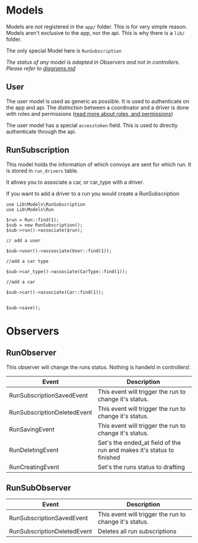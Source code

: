 # Models

Models are not registered in the `app/` folder.
This is for very simple reason. Models aren't exclusive to the app, nor the api.
This is why there is a `lib/` folder.

The only special Model here is `RunSubscription`

_The status of any model is adapted in Observers and not in controllers._
_Please refer to [diagrams.md](diagrams.md)_

## User

The user model is used as generic as possible. It is used to authenticate on the app and api.
The distinction between a coordinator and a driver is done with roles and permissions ([read more about roles, and permissions](roles.md))

The user model has a special `accesstoken` field. This is used to directly authenticate through the api.

## RunSubscription

This model holds the information of which convoys are sent for which run.
It is stored in `run_drivers` table.

It allows you to associate a car, or car_type with a driver.

If you want to add a driver to a run you would create a RunSubscription
```
use Lib\Models\RunSubscription
use Lib\Models\Run

$run = Run::find(1);
$sub = new RunSubscription();
$sub->run()->associate($run);

// add a user

$sub->user()->asssociate(User::find(1));

//add a car type

$sub->car_type()->associate(CarType::find(1));

//add a car

$sub->car()->associate(Car::find(1));


$sub->save();
```

# Observers

## RunObserver

This observer will change the runs status. Nothing is handeld in controllers!.

| Event                       | Description                                                           |
|-----------------------------|-----------------------------------------------------------------------|
| RunSubscriptionSavedEvent   | This event will trigger the run to change it's status.                |
| RunSubscriptionDeletedEvent | This event will trigger the run to change it's status.                |
| RunSavingEvent              | This event will trigger the run to change it's status.                |
| RunDeletingEvent            | Set's the ended_at field of the run and makes it's status to finished |
| RunCreatingEvent            | Set's the runs status to drafting                                     |

## RunSubObserver

| Event                       | Description                                                           |
|-----------------------------|-----------------------------------------------------------------------|
| RunSubscriptionSavedEvent   | This event will trigger the run to change it's status.                |
| RunSubscriptionDeletedEvent | Deletes all run subscriptions                                         |

